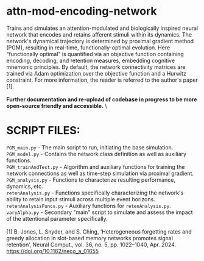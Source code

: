 # attn-mod-encoding-network
Trains and simulates an attention-modulated and biologically inspired neural network that encodes and retains afferent stimuli within its dynamics. The network's dynamical trajectory is determined by proximal gradient method (PGM), resulting in real-time, functionally-optimal evolution. Here "functionally optimal" is quantified via an objective function containing encoding, decoding, and retention measures, embedding cognitive mnemonic principles. By default, the network connectivity matrices are trained via Adam optimization over the objective function and a Hurwitz constraint. For more information, the reader is referred to the author's paper [1]. \
\
**Further documentation and re-upload of codebase in progress to be more open-source friendly and accessible.** \


# SCRIPT FILES:
`PGM_main.py` - The main script to run, initiating the base simulation.\
`PGM_model.py` - Contains the network class definition as well as auxiliary functions.\
`PGM_trainAndTest.py` - Algorithm and auxiliary functions for training the network connections as well as time-step simulation via proximal gradient.\
`PGM_analysis.py` - Functions to characterize resulting performance, dynamics, etc.\
`retenAnalysis.py` - Functions specifically characterizing the network's ability to retain input stimuli across multiple event horizons.\
`retenAnalysisFuncs.py` - Auxiliary functions for `retenAnalysis.py`.\
`varyAlpha.py` - Secondary "main" script to simulate and assess the impact of the attentional parameter specifically.\
\
[1] B. Jones, L. Snyder, and S. Ching, ‘Heterogeneous forgetting rates and greedy allocation in slot-based memory networks promotes signal retention’, Neural Comput., vol. 36, no. 5, pp. 1022–1040, Apr. 2024. https://doi.org/10.1162/neco_a_01655
